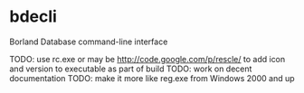 bdecli
======

Borland Database command-line interface

TODO: use rc.exe or may be http://code.google.com/p/rescle/ to add icon and version to executable as part of build
TODO: work on decent documentation
TODO: make it more like reg.exe from Windows 2000 and up
